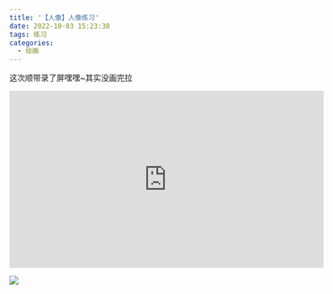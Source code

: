 ```yaml
---
title: '【人像】人像练习'
date: 2022-10-03 15:23:38
tags: 练习
categories:
  - 绘画
---
```

  <meta name="referrer" content="no-referrer">

这次顺带录了屏嘿嘿~其实没画完拉

<iframe width="560" height="315" src="https://www.youtube.com/embed/jzG5GRcTeEk" title="YouTube video player" frameborder="0" allow="accelerometer; autoplay; clipboard-write; encrypted-media; gyroscope; picture-in-picture; web-share" allowfullscreen></iframe>

![](https://upload-images.jianshu.io/upload_images/20892169-8f5a7f0fd968df3d.jpg?imageMogr2/auto-orient/strip%7CimageView2/2/w/1240)
